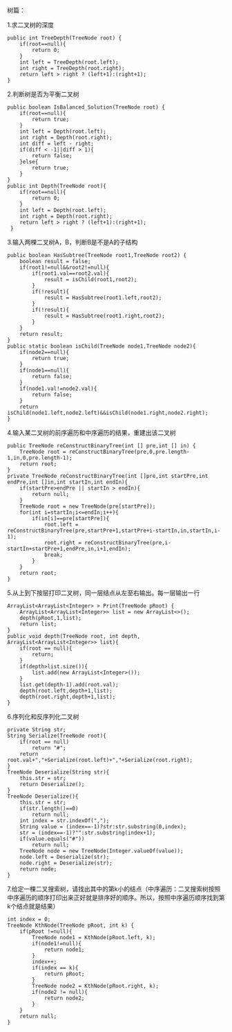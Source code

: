 树篇：

1.求二叉树的深度
	
	public int TreeDepth(TreeNode root) {
        if(root==null){
            return 0;
        }
        int left = TreeDepth(root.left);
        int right = TreeDepth(root.right);
        return left > right ? (left+1):(right+1);
    }
    
2.判断树是否为平衡二叉树
	
	public boolean IsBalanced_Solution(TreeNode root) {
        if(root==null){
            return true;
        }
        int left = Depth(root.left);
        int right = Depth(root.right);
        int diff = left - right;
        if(diff < -1||diff > 1){
            return false;
        }else{
            return true;
        }  
    }
    public int Depth(TreeNode root){
		if(root==null){
			return 0;
		}
		int left = Depth(root.left);
		int right = Depth(root.right);
		return left > right ? (left+1):(right+1);
     }
	 
3.输入两棵二叉树A，B，判断B是不是A的子结构
	
	public boolean HasSubtree(TreeNode root1,TreeNode root2) {
        boolean result = false;
        if(root1!=null&&root2!=null){
            if(root1.val==root2.val){
                result = isChild(root1,root2);
            }
            if(!result){
                result = HasSubtree(root1.left,root2);
            }
            if(!result){
                result = HasSubtree(root1.right,root2);
            }
        }
        return result;
    }
    public static boolean isChild(TreeNode node1,TreeNode node2){
        if(node2==null){
            return true;
        }
        if(node1==null){
            return false;
        }
        if(node1.val!=node2.val){
            return false;
        }
        return isChild(node1.left,node2.left)&&isChild(node1.right,node2.right);
    }
	
4.输入某二叉树的前序遍历和中序遍历的结果，重建出该二叉树
	
	public TreeNode reConstructBinaryTree(int [] pre,int [] in) {
        TreeNode root = reConstructBinaryTree(pre,0,pre.length-1,in,0,pre.length-1);
        return root;
    }
    private TreeNode reConstructBinaryTree(int []pre,int startPre,int endPre,int []in,int startIn,int endIn){
        if(startPre>endPre || startIn > endIn){
            return null;
        }
        TreeNode root = new TreeNode(pre[startPre]);
        for(int i=startIn;i<=endIn;i++){
            if(in[i]==pre[startPre]){
                root.left = reConstructBinaryTree(pre,startPre+1,startPre+i-startIn,in,startIn,i-1);
                root.right = reConstructBinaryTree(pre,i-startIn+startPre+1,endPre,in,i+1,endIn);
                break;
            }
        }
        return root;   
    }
	
5.从上到下按层打印二叉树，同一层结点从左至右输出。每一层输出一行
	
	ArrayList<ArrayList<Integer> > Print(TreeNode pRoot) {
        ArrayList<ArrayList<Integer>> list = new ArrayList<>();
        depth(pRoot,1,list);
        return list;
    }
    public void depth(TreeNode root, int depth, ArrayList<ArrayList<Integer>> list){
        if(root == null){
            return;
        }
        if(depth>list.size()){
            list.add(new ArrayList<Integer>());
        }
        list.get(depth-1).add(root.val);
        depth(root.left,depth+1,list);
        depth(root.right,depth+1,list);
    }
	
6.序列化和反序列化二叉树 
	
	private String str;
    String Serialize(TreeNode root){
        if(root == null)
            return "#";
        return root.val+","+Serialize(root.left)+","+Serialize(root.right);
    }
    TreeNode Deserialize(String str){
        this.str = str;
        return Deserialize();
    }
    TreeNode Deserialize(){
        this.str = str;
        if(str.length()==0)
            return null;
        int index = str.indexOf(",");
        String value = (index==-1)?str:str.substring(0,index);
        str = (index==-1)?"":str.substring(index+1);
        if(value.equals("#"))
            return null;
        TreeNode node = new TreeNode(Integer.valueOf(value));
        node.left = Deserialize(str);
        node.right = Deserialize(str);
        return node;
    }
	
7.给定一棵二叉搜索树，请找出其中的第k小的结点（中序遍历：二叉搜索树按照中序遍历的顺序打印出来正好就是排序好的顺序。所以，按照中序遍历顺序找到第k个结点就是结果）
	
	int index = 0;
    TreeNode KthNode(TreeNode pRoot, int k) {
        if(pRoot !=null){
            TreeNode node1 = KthNode(pRoot.left, k);
            if(node1!=null){
                return node1;
            }
            index++;
            if(index == k){
                return pRoot;
            }
            TreeNode node2 = KthNode(pRoot.right, k);
            if(node2 != null){
                return node2;
            }
        }
        return null;
    }
